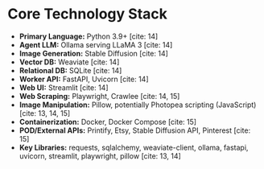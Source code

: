 # Core Technology Stack

- **Primary Language:** Python 3.9+ [cite: 14]
- **Agent LLM:** Ollama serving LLaMA 3 [cite: 14]
- **Image Generation:** Stable Diffusion [cite: 14]
- **Vector DB:** Weaviate [cite: 14]
- **Relational DB:** SQLite [cite: 14]
- **Worker API:** FastAPI, Uvicorn [cite: 14]
- **Web UI:** Streamlit [cite: 14]
- **Web Scraping:** Playwright, Crawlee [cite: 14, 15]
- **Image Manipulation:** Pillow, potentially Photopea scripting (JavaScript) [cite: 13, 14, 15]
- **Containerization:** Docker, Docker Compose [cite: 15]
- **POD/External APIs:** Printify, Etsy, Stable Diffusion API, Pinterest [cite: 15]
- **Key Libraries:** requests, sqlalchemy, weaviate-client, ollama, fastapi, uvicorn, streamlit, playwright, pillow [cite: 13, 14]